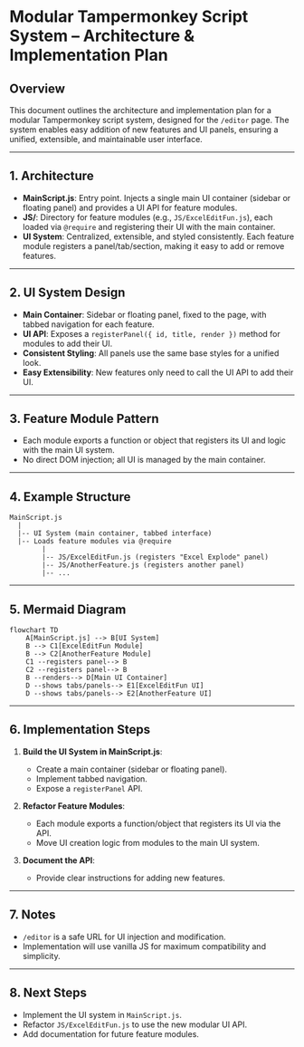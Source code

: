 # Modular Tampermonkey Script System – Architecture & Implementation Plan

## Overview

This document outlines the architecture and implementation plan for a modular Tampermonkey script system, designed for the `/editor` page. The system enables easy addition of new features and UI panels, ensuring a unified, extensible, and maintainable user interface.

---

## 1. Architecture

- **MainScript.js**: Entry point. Injects a single main UI container (sidebar or floating panel) and provides a UI API for feature modules.
- **JS/**: Directory for feature modules (e.g., `JS/ExcelEditFun.js`), each loaded via `@require` and registering their UI with the main container.
- **UI System**: Centralized, extensible, and styled consistently. Each feature module registers a panel/tab/section, making it easy to add or remove features.

---

## 2. UI System Design

- **Main Container**: Sidebar or floating panel, fixed to the page, with tabbed navigation for each feature.
- **UI API**: Exposes a `registerPanel({ id, title, render })` method for modules to add their UI.
- **Consistent Styling**: All panels use the same base styles for a unified look.
- **Easy Extensibility**: New features only need to call the UI API to add their UI.

---

## 3. Feature Module Pattern

- Each module exports a function or object that registers its UI and logic with the main UI system.
- No direct DOM injection; all UI is managed by the main container.

---

## 4. Example Structure

```
MainScript.js
  |
  |-- UI System (main container, tabbed interface)
  |-- Loads feature modules via @require
        |
        |-- JS/ExcelEditFun.js (registers "Excel Explode" panel)
        |-- JS/AnotherFeature.js (registers another panel)
        |-- ...
```

---

## 5. Mermaid Diagram

```mermaid
flowchart TD
    A[MainScript.js] --> B[UI System]
    B --> C1[ExcelEditFun Module]
    B --> C2[AnotherFeature Module]
    C1 --registers panel--> B
    C2 --registers panel--> B
    B --renders--> D[Main UI Container]
    D --shows tabs/panels--> E1[ExcelEditFun UI]
    D --shows tabs/panels--> E2[AnotherFeature UI]
```

---

## 6. Implementation Steps

1. **Build the UI System in MainScript.js**:
    - Create a main container (sidebar or floating panel).
    - Implement tabbed navigation.
    - Expose a `registerPanel` API.

2. **Refactor Feature Modules**:
    - Each module exports a function/object that registers its UI via the API.
    - Move UI creation logic from modules to the main UI system.

3. **Document the API**:
    - Provide clear instructions for adding new features.

---

## 7. Notes

- `/editor` is a safe URL for UI injection and modification.
- Implementation will use vanilla JS for maximum compatibility and simplicity.

---

## 8. Next Steps

- Implement the UI system in `MainScript.js`.
- Refactor `JS/ExcelEditFun.js` to use the new modular UI API.
- Add documentation for future feature modules.
